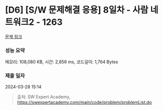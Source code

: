 # [D6] [S/W 문제해결 응용] 8일차 - 사람 네트워크2 - 1263 

[문제 링크](https://swexpertacademy.com/main/code/problem/problemDetail.do?contestProbId=AV18P2B6Iu8CFAZN) 

### 성능 요약

메모리: 108,080 KB, 시간: 2,856 ms, 코드길이: 1,764 Bytes

### 제출 일자

2024-03-28 15:14



> 출처: SW Expert Academy, https://swexpertacademy.com/main/code/problem/problemList.do